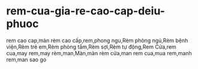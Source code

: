 rem-cua-gia-re-cao-cap-deiu-phuoc
=================================

rem cao cap,màn rèm cao cấp,rem,phong ngu,Rèm phòng ngủ,Rèm bệnh viện,Rèm trẻ em,Rèm phòng tắm,Rèm sợi,Rèm tự động,Rem Cửa,rem cua,may rem,may rèm,man,Màn,màn rèm cửa,man rem cua,mua rem,manh rem,man sao go
